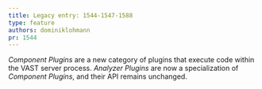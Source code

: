 ```yaml
---
title: Legacy entry: 1544-1547-1588
type: feature
authors: dominiklohmann
pr: 1544
---
```


*Component Plugins* are a new category of plugins that execute code within the
VAST server process. *Analyzer Plugins* are now a specialization of *Component
Plugins*, and their API remains unchanged.
